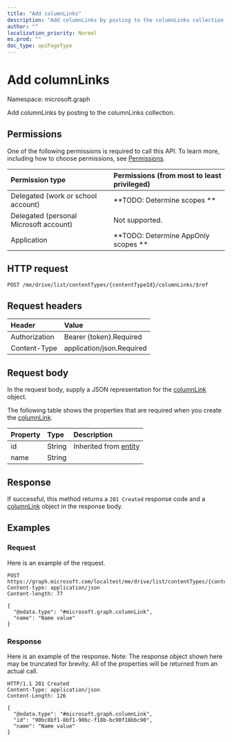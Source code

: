 ```yaml
---
title: "Add columnLinks"
description: "Add columnLinks by posting to the columnLinks collection."
author: ""
localization_priority: Normal
ms.prod: ""
doc_type: apiPageType
---
```


# Add columnLinks

Namespace: microsoft.graph

Add columnLinks by posting to the columnLinks collection.

## Permissions
One of the following permissions is required to call this API. To learn more, including how to choose permissions, see [Permissions](/concepts/permissions-reference.md).

|Permission type|Permissions (from most to least privileged)|
|:---|:---|
|Delegated (work or school account)|**TODO: Determine scopes **|
|Delegated (personal Microsoft account)|Not supported.|
|Application|**TODO: Determine AppOnly scopes **|

## HTTP request
<!-- {
  "blockType": "ignored"
}
-->
``` http
POST /me/drive/list/contentTypes/{contentTypeId}/columnLinks/$ref
```

## Request headers
|Header|Value|
|:---|:---|
|Authorization|Bearer {token}.Required|
|Content-Type|application/json.Required|

## Request body
In the request body, supply a JSON representation for the [columnLink](../resources/columnlink.md) object.

The following table shows the properties that are required when you create the [columnLink](../resources/columnlink.md).

|Property|Type|Description|
|:---|:---|:---|
|id|String| Inherited from [entity](../resources/entity.md)|
|name|String||



## Response
If successful, this method returns a `201 Created` response code and a [columnLink](../resources/columnlink.md) object in the response body.

## Examples

### Request
Here is an example of the request.
<!-- {
  "blockType": "request",
  "name": "create_columnlink_from_"
}
-->
``` http
POST https://graph.microsoft.com/localtest/me/drive/list/contentTypes/{contentTypeId}/columnLinks
Content-type: application/json
Content-length: 77

{
  "@odata.type": "#microsoft.graph.columnLink",
  "name": "Name value"
}
```

### Response
Here is an example of the response. Note: The response object shown here may be truncated for brevity. All of the properties will be returned from an actual call.
<!-- {
  "blockType": "response",
  "truncated": true,
  "@odata.type": "microsoft.graph.columnlink"
}
-->
``` http
HTTP/1.1 201 Created
Content-Type: application/json
Content-Length: 126

{
  "@odata.type": "#microsoft.graph.columnLink",
  "id": "90bc8bf1-8bf1-90bc-f18b-bc90f18bbc90",
  "name": "Name value"
}
```

